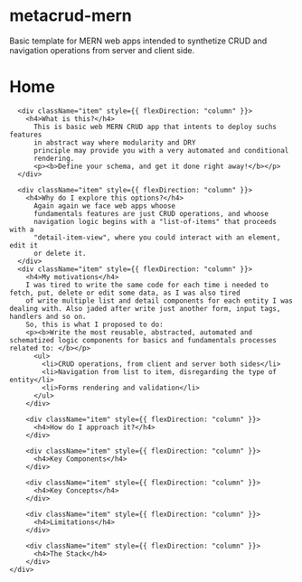 # metacrud-mern
Basic template for MERN web apps intended to synthetize CRUD and navigation operations from server and client side.
<style>
.box{
    border: solid 1px black;
    margin: 10px;
    display: flex;
    flex-direction: column;
    justify-content: flex-start;
    padding: 11px;
    width: 100%;
    max-width: 600px;
  }
  
  .item{
    border: solid 1px lightgrey;
    padding: 10px;
    margin: 5px;
    display: flex;
    justify-content: space-between;
  }
</style>
<div className="box">
      <h1>Home</h1>

      <div className="item" style={{ flexDirection: "column" }}>
        <h4>What is this?</h4>        
          This is basic web MERN CRUD app that intents to deploy suchs features
          in abstract way where modularity and DRY
          principle may provide you with a very automated and conditional
          rendering.        
          <p><b>Define your schema, and get it done right away!</b></p>
      </div>

      <div className="item" style={{ flexDirection: "column" }}>
        <h4>Why do I explore this options?</h4>
          Again again we face web apps whoose
          fundamentals features are just CRUD operations, and whoose
          navigation logic begins with a "list-of-items" that proceeds with a
          "detail-item-view", where you could interact with an element, edit it
          or delete it.
      </div>
      <div className="item" style={{ flexDirection: "column" }}>
        <h4>My motivations</h4>
        I was tired to write the same code for each time i needed to fetch, put, delete or edit some data, as I was also tired 
        of write multiple list and detail components for each entity I was dealing with. Also jaded after write just another form, input tags, handlers and so on.
        So, this is what I proposed to do:
        <p><b>Write the most reusable, abstracted, automated and schematized logic components for basics and fundamentals processes related to: </b></p>
          <ul>
            <li>CRUD operations, from client and server both sides</li>
            <li>Navigation from list to item, disregarding the type of entity</li>
            <li>Forms rendering and validation</li>
          </ul>        
        </div>

        <div className="item" style={{ flexDirection: "column" }}>
          <h4>How do I approach it?</h4>
        </div>

        <div className="item" style={{ flexDirection: "column" }}>
          <h4>Key Components</h4>
        </div>

        <div className="item" style={{ flexDirection: "column" }}>
          <h4>Key Concepts</h4>
        </div>

        <div className="item" style={{ flexDirection: "column" }}>
          <h4>Limitations</h4>
        </div>

        <div className="item" style={{ flexDirection: "column" }}>
          <h4>The Stack</h4>
        </div> 
    </div>
